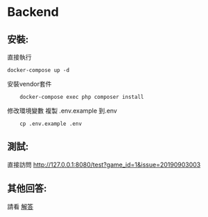 # Backend
## 安裝:
直接執行

    docker-compose up -d 
    
安裝vendor套件
    
        docker-compose exec php composer install
        
修改環境變數
複製 .env.example 到.env

        cp .env.example .env
        
## 測試:
  直接訪問 http://127.0.0.1:8080/test?game_id=1&issue=20190903003 

## 其他回答:

   請看 [解答](answer.md) 



